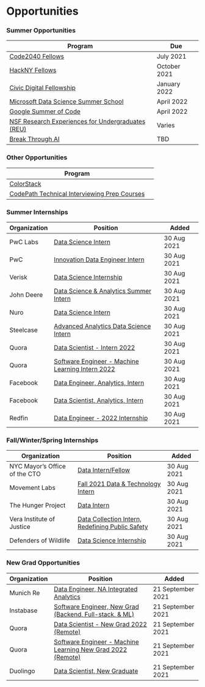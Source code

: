 # Opportunities

### Summer Opportunities

| Program                                                                                                                       | Due          |
| ----------------------------------------------------------------------------------------------------------------------------- | ------------ |
| [Code2040 Fellows](http://www.code2040.org/fellows-program)                                                                   | July 2021    |
| [HackNY Fellows](https://hackny.org/fellows-program)                                                                          | October 2021 |
| [Civic Digital Fellowship](https://www.codingitforward.com/civic-digital-fellowship)                                          | January 2022 |
| [Microsoft Data Science Summer School](https://www.microsoft.com/en-us/research/academic-program/data-science-summer-school/) | April 2022   |
| [Google Summer of Code](https://summerofcode.withgoogle.com/)                                                                 | April 2022   |
| [NSF Research Experiences for Undergraduates (REU)](https://www.nsf.gov/crssprgm/reu/)                                        | Varies       |
| [Break Through AI](https://tech.cornell.edu/impact/break-through-tech/break-through-ai/)                                      | TBD          |

### Other Opportunities

| Program                                                               |   |
| --------------------------------------------------------------------- | - |
| [ColorStack](https://www.colorstack.org/)                             |   |
| [CodePath Technical Interviewing Prep Courses](https://codepath.org/) |   |

### Summer Internships

| Organization | Position                                                                                                                                                                                                                    | Added       |
| ------------ | --------------------------------------------------------------------------------------------------------------------------------------------------------------------------------------------------------------------------- | ----------- |
| PwC Labs     | [Data Science Intern](https://jobs.us.pwc.com/job/-/-/932/12821170384?utm\_source=linkedin.com\&utm\_campaign=core\_media\&utm\_medium=social\_media\&utm\_content=job\_posting\&ss=paid\&dclid=CJiUlKCa2fICFVGjnwodfRoLTg) | 30 Aug 2021 |
| PwC          | [Innovation Data Engineer Intern](https://jobs.us.pwc.com/job/denver/innovation-data-engineer-intern-summer-2022/932/13224382848)                                                                                           | 30 Aug 2021 |
| Verisk       | [Data Science Internship](https://jobs.smartrecruiters.com/Verisk/743999769528217-data-science-internship-2022-summer-internship-program-cr-)                                                                               | 30 Aug 2021 |
| John Deere   | [Data Science & Analytics Summer Intern](https://jobs.deere.com/job/Moline-Data-Science-&-Analytics-Summer-Intern-2022a-IL-61265/782551000/)                                                                                | 30 Aug 2021 |
| Nuro         | [Data Science Intern](https://www.nuro.ai/careersitem?gh\_jid=3357000)                                                                                                                                                      | 30 Aug 2021 |
| Steelcase    | [Advanced Analytics Data Science Intern](https://careers.steelcase.com/careers/FolderDetail/Advanced-Analytics-Data-Science-Intern-Summer-2022/3830)                                                                        | 30 Aug 2021 |
| Quora        | [Data Scientist - Intern 2022](https://boards.greenhouse.io/quora/jobs/5438708002)                                                                                                                                          | 30 Aug 2021 |
| Quora        | [Software Engineer - Machine Learning Intern 2022](https://boards.greenhouse.io/quora/jobs/5451810002)                                                                                                                      | 30 Aug 2021 |
| Facebook     | [Data Engineer, Analytics, Intern](https://www.facebook.com/careers/v2/jobs/147279244076910/)                                                                                                                               | 30 Aug 2021 |
| Facebook     | [Data Scientist, Analytics, Intern](https://www.facebook.com/careers/v2/jobs/326091035588837/)                                                                                                                              | 30 Aug 2021 |
| Redfin       | [Data Engineer - 2022 Internship](https://redfin.wd1.myworkdayjobs.com/en-US/redfin\_careers/job/WA---Seattle/Data-Engineer---2022-Internship\_41367)                                                                       | 30 Aug 2021 |

### Fall/Winter/Spring Internships

| Organization                  | Position                                                                                                                                             | Added       |
| ----------------------------- | ---------------------------------------------------------------------------------------------------------------------------------------------------- | ----------- |
| NYC Mayor’s Office of the CTO | [Data Intern/Fellow](https://www1.nyc.gov/assets/cto/#/jobs)                                                                                         | 30 Aug 2021 |
| Movement Labs                 | [Fall 2021 Data & Technology Intern](https://movementlabs.com/jobs/)                                                                                 | 30 Aug 2021 |
| The Hunger Project            | [Data Intern](https://www.idealist.org/en/nonprofit-internship/3d6533eebb51409eb1075d4858bef03a-data-intern-the-hunger-project-new-york)             | 30 Aug 2021 |
| Vera Institute of Justice     | [Data Collection Intern, Redefining Public Safety](https://vera.applytojob.com/apply/bJ6bihXwl3/Data-Collection-Intern-Redefining-Public-Safety-NYC) | 30 Aug 2021 |
| Defenders of Wildlife         | [Data Science Internship](https://defenders.org/about/jobs?p=job%2Fo3Asgfw5)                                                                         | 30 Aug 2021 |

### New Grad Opportunities

| Organization | Position                                                                                                                                                | Added             |
| ------------ | ------------------------------------------------------------------------------------------------------------------------------------------------------- | ----------------- |
| Munich Re    | [Data Engineer, NA Integrated Analytics](https://munichre-jobs.com/en/munich-re/job/27152-data-engineer-na-integrated-analytics-2022-new-grad-new-york) | 21 September 2021 |
| Instabase    | [Software Engineer, New Grad (Backend, Full-stack, & ML)](https://instabase.com/careers/?gh\_jid=5498014002)                                            | 21 September 2021 |
| Quora        | [Data Scientist - New Grad 2022 (Remote)](https://boards.greenhouse.io/quora/jobs/5438700002)                                                           | 21 September 2021 |
| Quora        | [Software Engineer - Machine Learning New Grad 2022 (Remote)](https://boards.greenhouse.io/quora/jobs/5451901002)                                       | 21 September 2021 |
| Duolingo     | [Data Scientist, New Graduate](https://boards.greenhouse.io/duolingo/jobs/5445804002)                                                                   | 21 September 2021 |

